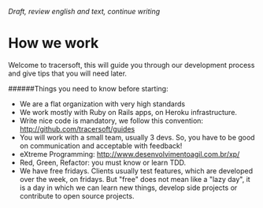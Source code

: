 *Draft, review english and text, continue writing*
# How we work

Welcome to tracersoft, this will guide you through our development process and give tips that you will need later.


######Things you need to know before starting:

* We are a flat organization with very high standards
* We work mostly with Ruby on Rails apps, on Heroku infrastructure.
* Write nice code is mandatory, we follow this convention: http://github.com/tracersoft/guides
* You will work with a small team, usually 3 devs. So, you have to be good on communication and acceptable with feedback!
* eXtreme Programming: http://www.desenvolvimentoagil.com.br/xp/
* Red, Green, Refactor: you must know or learn TDD.
* We have free fridays. Clients usually test features, which are developed over the week, on fridays. But "free" does not mean like a "lazy day", it is a day in which we can learn new things, develop side projects or contribute to open source projects.
